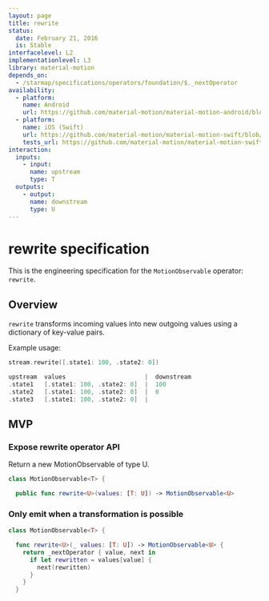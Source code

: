 ```yaml
---
layout: page
title: rewrite
status:
  date: February 21, 2016
  is: Stable
interfacelevel: L2
implementationlevel: L3
library: material-motion
depends_on:
  - /starmap/specifications/operators/foundation/$._nextOperator
availability:
  - platform:
    name: Android
    url: https://github.com/material-motion/material-motion-android/blob/develop/library/src/main/java/com/google/android/material/motion/operators/Rewrite.java
  - platform:
    name: iOS (Swift)
    url: https://github.com/material-motion/material-motion-swift/blob/develop/src/operators/rewrite.swift
    tests_url: https://github.com/material-motion/material-motion-swift/blob/develop/tests/unit/operator/rewriteTests.swift
interaction:
  inputs:
    - input:
      name: upstream
      type: T
  outputs:
    - output:
      name: downstream
      type: U
---
```


# rewrite specification

This is the engineering specification for the `MotionObservable` operator: `rewrite`.

## Overview

`rewrite` transforms incoming values into new outgoing values using a dictionary of key-value pairs.

Example usage:

```swift
stream.rewrite([.state1: 100, .state2: 0])

upstream  values                      |  downstream
.state1   [.state1: 100, .state2: 0]  |  100
.state2   [.state1: 100, .state2: 0]  |  0
.state3   [.state1: 100, .state2: 0]  |  
```

## MVP

### Expose rewrite operator API

Return a new MotionObservable of type U.

```swift
class MotionObservable<T> {

  public func rewrite<U>(values: [T: U]) -> MotionObservable<U>
```

### Only emit when a transformation is possible

```swift
class MotionObservable<T> {

  func rewrite<U>(_ values: [T: U]) -> MotionObservable<U> {
    return _nextOperator { value, next in
      if let rewritten = values[value] {
        next(rewritten)
      }
    }
  }
```
